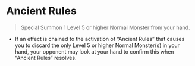 # Ancient Rules

> Special Summon 1 Level 5 or higher Normal Monster from your hand.

*   If an effect is chained to the activation of “Ancient Rules” that causes you to discard the only Level 5 or higher Normal Monster(s) in your hand, your opponent may look at your hand to confirm this when “Ancient Rules” resolves.
